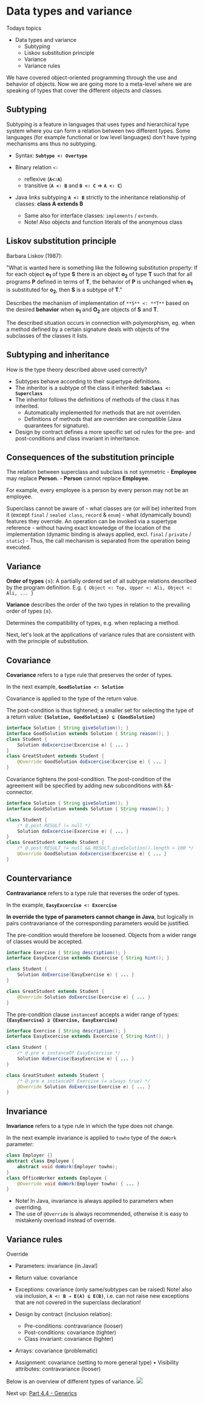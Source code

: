 # Data types and variance

Todays topics
- Data types and variance
    - Subtyping
    - Liskov substitution principle
    - Variance
    - Variance rules

We have covered object-oriented programming through the use and behavior of objects. Now we are going more to a meta-level where we are speaking of types that cover the different objects and classes.

## Subtyping

Subtyping is a feature in languages that uses types and hierarchical type system where you can form a relation between two different types. Some languages (for example functional or low level languages) don't have typing mechanisms ans thus no subtyping.

- Syntax: **`Subtype <∶ Overtype`**
- Binary relation `<∶`
    - reflexive (**`A<∶A`**)
    - transitive (**`A <∶ B`** and **`B <∶ C`** ⇒ **`A <∶ C`**)

- Java links subtyping **`A <∶ B`** strictly to the inheritance relationship of classes:
**class A extends B**
    - Same also for interface classes: `implements` / `extends`.
    - Note! Also objects and function literals of the anonymous class

## Liskov substitution principle

Barbara Liskov (1987):

"What is wanted here is something like the following substitution property: If for each object **o<sub>1</sub>** of type **S** there is an object **o<sub>2</sub>** of type **T** such that for all programs **P** defined in terms of **T**, the behavior of **P** is unchanged when **o<sub>1</sub>** is substituted for **o<sub>2</sub>**, then **S** is a subtype of **T**."

Describes the mechanism of implementation of `**S** <∶ **T**` based on the desired **behavior** when **o<sub>1</sub>** and **O<sub>2</sub>** are objects of **S** and **T**.

The described situation occurs in connection with polymorphism, eg. when a method defined by a certain signature deals with objects of the subclasses of the classes it lists.

## Subtyping and inheritance

How is the type theory described above used correctly?
- Subtypes behave according to their supertype definitions.
- The inheritor is a subtype of the class it inherited: **`Subclass <∶ Superclass`**
- The inheritor follows the definitions of methods of the class it has inherited.
    - Automatically implemented for methods that are not overriden.
    - Definitions of methods that are overriden are compatible (Java quarantees for signature).
- Design by contract defines a more specific set od rules for the pre- and post-conditions and class invariant in inheritance.

## Consequences of the substitution principle

The relation between superclass and subclass is not symmetric
    - **Employee** may replace **Person**.
    - **Person** cannot replace **Employee**.

For example, every employee is a person by every person may not be an employee.

Superclass cannot be aware of
    - what classes are (or will be) inherited from it (except `final` / `sealed class`, `record` & `enum`)
    - what (dynamically bound) features they override.
An operation can be invoked via a supertype reference
    - without having exact knowledge of the location of the implementation (dynamic binding is always applied, excl. `final` / `private` / `static`)
    - Thus, the call mechanism is separated from the operation being executed.

## Variance

**Order of types** (≤): A partially ordered set of all subtype relations described by the program definition.
E.g. `{ Object <: Top, Upper <: Ali, Object <: Ali, ... }`

**Variance** describes the order of the two types in relation to the prevailing order of types (≤).

Determines the compatibility of types, e.g. when replacing a method.

Next, let's look at the applications of variance rules that are consistent with with the principle of substitution.

## Covariance

**Covariance** refers to a type rule that preserves the order of types.

In the next example, **`GoodSolution <∶ Solution`**

Covariance is applied to the type of the return value.

The post-condition is thus tightened; a smaller set for selecting the type of a return value:
**`{Solution, GoodSolution} ⊆ {GoodSolution}`**

```java
interface Solution { String giveSolution(); }
interface GoodSolution extends Solution { String reason(); }
class Student {
    Solution doExcercise(Excercise e) { ... }
}
class GreatStudent extends Student {
    @Override GoodSolution doExcercise(Excercise e) { ... }
}
```

Covariance tightens the post-condition. The post-condition of the agreement will be specified by adding new subconditions with &&-connector.

```java
interface Solution { String giveSolution(); }
interface GoodSolution extends Solution { String reason(); }

class Student {
    /* @.post RESULT != null */
    Solution doExcercise(Excercise e) { ... }
}
class GreatStudent extends Student {
    /* @.post RESULT != null && RESULT.giveSolution().length > 100 */
    @Override GoodSolution doExcercise(Excercise e) { ... }
}
```

## Countervariance

**Contravariance** refers to a type rule that reverses the order of types.

In the example, **`EasyExcercise <∶ Excercise`**

**In override the type of parameters cannot change in Java**, but logically in pairs contravariance of the corresponding parameters would be justified.

The pre-condition would therefore be loosened. Objects from a wider range of classes would be accepted.

```java
interface Exercise { String description(); }
interface EasyExcercise extends Excercise { String hint(); }

class Student {
    Solution doExercise(EasyExercise e) { ... }
}

class GreatStudent extends Student {
    @Override Solution doExercise(Exercise e) { ... }
}
```

The pre-condition clause `instanceof` accepts a wider range of types: **`{EasyExercise} ⊇ {Exercise, EasyExercise}`**

```java
interface Exercise { String description(); }
interface EasyExcercise extends Excercise { String hint(); }

class Student {
    /* @.pre e instanceOf EasyExcercise */
    Solution doExercise(EasyExercise e) { ... }
}

class GreatStudent extends Student {
    /* @.pre e instanceOf Exercise (= always true) */
    @Override Solution doExercise(Exercise e) { ... }
}
```

## Invariance

**Invariance** refers to a type rule in which the type does not change.

In the next example invariance is applied to `towho` type of the `doWork` parameter:

```java
class Employer {}
abstract class Employee {
    abstract void doWork(Employer towho);
}
class OfficeWorker extends Employee {
    @Override void doWork(Employer towho) { ... }
}
```

- Note! In Java, invariance is always applied to parameters when overriding.
- The use of `@Override` is always recommended, otherwise it is easy to mistakenly overload instead of override.

## Variance rules

Override
- Parameters: invariance (in Java!)
- Return value: covariance
- Exceptions: covariance (only same/subtypes can be raised)
Note! also via inclusion, **`A <∶ B ⇒ E(A) ⊆ E(B)`**, i.e. can not raise new exceptions that are not covered in the superclass declaration!

- Design by contract (inclusion relation):
    - Pre-conditions: contravariance (looser)
    - Post-conditions: covariance (tighter)
    - Class invariant: covariance (tighter)

- Arrays: covariance (problematic)
- Assignment: covariance (setting to more general type)
• Visibility attributes: contravariance (looser)


Below is an overview of different types of variance.
![](/img/part-15/invariance.PNG)

Next up: [Part 4.4 - Generics](Part%204.4%20-%20Generics.md)